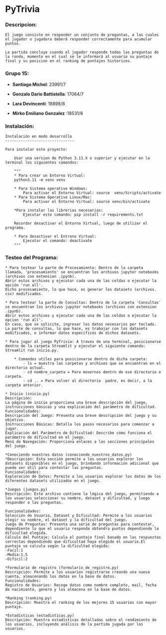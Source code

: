 # __PyTrivia__


### __Descripcion:__

    El juego consiste en responder un conjunto de preguntas, a las cuales el jugador o jugadora deberá responder correctamente para acumular puntos.

    La partida concluye cuando el jugador responde todas las preguntas de la ronda, momento en el cual se le informará al usuario su puntaje final y su posicion en el ranking de puntajes historicos.


### __Grupo 15:__

* __Santiago Michel__: 23991/7

* __Gonzalo Dario Battistella__: 17064/7

* __Lara Devincenti__: 18898/8

* __Mirko Emiliano Gonzalez__ :18531/8


### __Instalación:__

    Instalación en modo desarrollo
    -------------------------------

    Para instalar este proyecto:

        Usar una version de Python 3.11.X o superior y ejecutar en la terminal los siguientes comandos:

        """
        * Para crear un Entorno Virtual:
        python3.11 -m venv venv 
        
        * Para Sistema operativo Windows:
            Para activar el Entorno Virtual: source  venv/Scripts/activate
        * Para Sistema Operativo Linux/Mac:
            Para activar el Entorno Virtual: source venv/bin/activate

        *Para instalar las librerias necesarias:
            Ejecutar este comando: pip install -r requirements.txt

        Recordar desactivar el Entorno Virtual, luego de utilizar el programa.

        * Para desactivar el Entrono Virtual:
            Ejecutar el comando: deactivate
        """


### __Testeo del Programa:__

    * Para testear la parte de Procesamiento: Dentro de la carpeta llamada, 'procesamiento' se encuentran los archivos jupyter notebooks (archivos con extension .ipynb).
    Abrir estos archivos y ejecutar cada una de las celdas o ejecutar la opción 'run all'.
    Dicho procesamiento, lo que hace, es generar los datasets (archivos.  csv) modificados.

    * Para testear la parte de Consultas: Dentro de la carpeta 'Consultas' se encuentran los archivos jupyter notebooks (archivos con extension .ipynb).
    Abrir estos archivos y ejecutar cada una de las celdas o ejecutar la opcion 'run all'.
    En caso, que se solicite, ingresar los datos necesarios por teclado.
    La parte de consultas, lo que hace, es trabajar con los datasets modificados, e informar datos especificos de dichos datasets.

    * Para jugar al juego PyTrivia: A traves de una terminal, posicionarse dentro de la carpeta Streamlit y ejecutar el siguiente comando: Streamlit run inicio.py.

        * Comandos utiles para posicionarse dentro de dicha carpeta: 
            - ls = muestra las carpetas y archivos que se encuentran en el directorio actual.
            - cd nombre_carpeta = Para movernos dentro de ese directorio o carpeta.
            - cd .. = Para volver al directorio  padre, es decir, a la carpeta anterior. 

    * Inicio (inicio.py)
    Descripción:
    La página de inicio proporciona una breve descripción del juego, instrucciones básicas y una explicación del parámetro de dificultad.
    Funcionalidades:
    Descripción del Juego: Presenta una breve descripción del juego y su objetivo.
    Instrucciones Básicas: Detalla los pasos necesarios para comenzar a jugar.
    Explicación del Parámetro de Dificultad: Describe cómo funciona el parámetro de dificultad en el juego.
    Menú de Navegación: Proporciona enlaces a las secciones principales del juego.

    *Conociendo nuestros datos (conociendo_nuestros_datos.py)
    *Descripción: Esta sección permite a los usuarios explorar los datasets disponibles en el juego, brindando información adicional que puede ser útil para contestar las preguntas.
    Funcionalidades:
    Exploración de Datos: Permite a los usuarios explorar los datos de los diferentes datasets utilizados en el juego.

    *Juegos (juegos.py)
    Descripción: Este archivo contiene la lógica del juego, permitiendo a los usuarios seleccionar su nombre, dataset y dificultad, y luego responder a las preguntas.

    Funcionalidades:
    Selección de Usuario, Dataset y Dificultad: Permite a los usuarios elegir su nombre, el dataset y la dificultad del juego.
    Juego de Preguntas: Presenta una serie de preguntas para contestar, dependiente lo que el usuario responda obtendra puntos dependiendo la dificultad elegida. 
    Cálculo del Puntaje: Calcula el puntaje final basado en las respuestas correctas dependiendo que dificultad haya elegido el usuario.El puntaje se calcula según la dificultad elegida:
    -Facil:1
    -Media:1,5
    -Dificil:2 

    *Formulario de registro (formulario_de_registro.py)
    Descripción: Permite a los usuarios registrarse creando una nueva cuenta, almacenando los datos en la base de datos.
    Funcionalidades:
    Registro de Usuarios: Recoge datos como nombre completo, mail, fecha de nacimiento, genero y los almacena en la base de datos.
    
    *Ranking (ranking.py)
    Descripción: Muestra el ranking de los mejores 15 usuarios con mayor puntaje.

    *Estadísticas (estadisticas.py)
    Descripción: Muestra estadísticas detalladas sobre el rendimiento de los usuarios, incluyendo análisis de la partida jugada por los usuarios.
